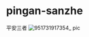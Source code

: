 # pingan-sanzhe
平安三者
![951731917354_ pic](https://github.com/user-attachments/assets/399cbc6f-50b7-4079-aad7-67a65211d18b)
